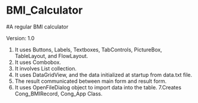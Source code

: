 # BMI_Calculator
#A regular BMI calculator

Version: 1.0

1. It uses Buttons, Labels, Textboxes, TabControls, PictureBox, TableLayout, and FlowLayout.
2. It uses Combobox.
3. It involves List collection.
4. It uses DataGridView, and the data initialized at startup from data.txt file.
5. The result communicated between main form and result form.
6. It uses OpenFileDialog object to import data into the table.
7.Creates Cong_BMIRecord, Cong_App Class.
